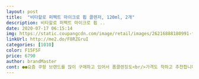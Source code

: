 ```yaml
---
layout: post 
title:  "비타할로 퍼펙트 마이크로 휩 클렌저, 120ml, 2개" 
description: 비타할로 퍼펙트 마이크로 휩 ..
date: 2020-07-17 06:15:14 
img: https://static.coupangcdn.com/image/retail/images/26216888180991-f1a85b1d-cca3-4d40-8893-e42f6b8127bf.jpg 
linkUrl: http://me2.do/F8RZGruI 
categories: [1010] 
color: F15F5F 
price: 6790 
author: brandMaster 
cont: ●●요즘 쿠팡 브랜드를 많이 구매하고 있어서 폼클렌징도<br/>가격도 착하고 추천합니다!!<br/>거품내서 해보니 부드럽고 미끌거리고<br/>구매해봤어요^^<br/>금방 뻑뻑? 하다고 느낄 수 있을 정도에 쫀쫀함이예요<br/>남편이랑 저랑 잘 쓰고 있답니다그리고 가격도 착해서<br/>너무 건조한 제품은 딱 수건으로 닦자마자 너무 건조해서<br/>너무 지저분하게 되어 은근 짜증이<br/>느낌이 들어요 ㅎㅎ<br/>다만, 저는 성분에 대해서는 잘 몰라서 똑똑한 분들이 써보시고 후기써주세요!<br/>단지 양이 적은게 흠이네요적은양 짜서 써야할듯<br/>두개다 싹 쓰고 재구매는 그때 생각해 보겠습니다^^<br/>또 구매할 예정입니다^^♡<br/>리뷰.<br/>가격 대비 좋은거로 겟<br/>머 가격이 싸니 그럴지도^^;;<br/> 
---
```

 